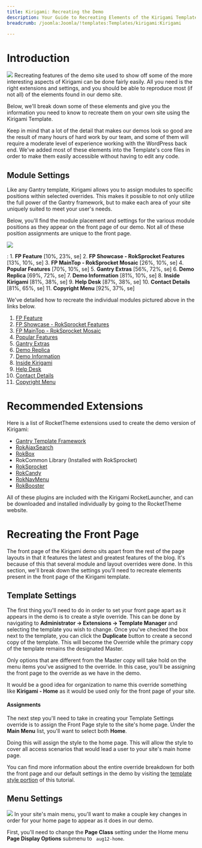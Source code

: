 ```yaml
---
title: Kirigami: Recreating the Demo
description: Your Guide to Recreating Elements of the Kirigami Template for Joomla
breadcrumb: /joomla:Joomla/!templates:Templates/kirigami:Kirigami

---
```


Introduction
=====
![][kirigami2]
Recreating features of the demo site used to show off some of the more interesting aspects of Kirigami can be done fairly easily. All you need is the right extensions and settings, and you should be able to reproduce most (if not all) of the elements found in our demo site. 

Below, we'll break down some of these elements and give you the information you need to know to recreate them on your own site using the Kirigami Template.

Keep in mind that a lot of the detail that makes our demos look so good are the result of many hours of hard work by our team, and some of them will require a moderate level of experience working with the WordPress back end. We've added most of these elements into the Template's core files in order to make them easily accessible without having to edit any code.

Module Settings
-----
Like any Gantry template, Kirigami allows you to assign modules to specific positions within selected overrides. This makes it possible to not only utilize the full power of the Gantry framework, but to make each area of your site uniquely suited to meet your user's needs.

Below, you'll find the module placement and settings for the various module positions as they appear on the front page of our demo. Not all of these position assignments are unique to the front page.

![][Kirigami]

:   1. **FP Feature**  [10%, 23%, se]
    2. **FP Showcase - RokSprocket Features**  [13%, 10%, se]
    3. **FP MainTop - RokSprocket Mosaic**  [26%, 10%, se]
    4. **Popular Features**  [70%, 10%, se]
    5. **Gantry Extras**  [56%, 72%, se]
    6. **Demo Replica**  [69%, 72%, se]
    7. **Demo Information**  [81%, 10%, se]
    8. **Inside Kirigami**  [81%, 38%, se]
    9. **Help Desk**  [87%, 38%, se]
    10. **Contact Details**  [81%, 65%, se]
    11. **Copyright Menu**  [92%, 37%, se]

We've detailed how to recreate the individual modules pictured above in the links below.

1. [FP Feature][module1]
2. [FP Showcase - RokSprocket Features][module2]
3. [FP MainTop - RokSprocket Mosaic][module3]
4. [Popular Features][module4]
5. [Gantry Extras][module5]
6. [Demo Replica][module6]
7. [Demo Information][module7]
8. [Inside Kirigami][module8]
9. [Help Desk][module9]
10. [Contact Details][module10]
11. [Copyright Menu][module11]

Recommended Extensions
=====
Here is a list of RocketTheme extensions used to create the demo version of Kirigami:

* [Gantry Template Framework][gantry]
* [RokAjaxSearch][rokajaxsearch]
* [RokBox][rokbox]
* RokCommon Library (Installed with RokSprocket)
* [RokSprocket][roksprocket]
* [RokCandy][rokcandy]
* [RokNavMenu][roknavmenu]
* [RokBooster][rokbooster]

All of these plugins are included with the Kirigami RocketLauncher, and can be downloaded and installed individually by going to the RocketTheme website.

Recreating the Front Page
=====
The front page of the Kirigami demo sits apart from the rest of the page layouts in that it features the latest and greatest features of the blog. It's because of this that several module and layout overrides were done. In this section, we'll break down the settings you'll need to recreate elements present in the front page of the Kirigami template.

Template Settings
-----
The first thing you'll need to do in order to set your front page apart as it appears in the demo is to create a style override. This can be done by navigating to **Administrator -> Extensions -> Template Manager** and selecting the template you wish to change.  Once you've checked the box next to the template, you can click the **Duplicate** button to create a second copy of the template. This will become the Override while the primary copy of the template remains the designated Master.

Only options that are different from the Master copy will take hold on the menu items you've assigned to the override. In this case, you'll be assigning the front page to the override as we have in the demo.

It would be a good idea for organization to name this override something like **Kirigami - Home** as it would be used only for the front page of your site.

#### Assignments
The next step you'll need to take in creating your Template Settings override is to assign the Front Page style to the site's home page. Under the **Main Menu** list, you'll want to select both **Home**.

Doing this will assign the style to the home page. This will allow the style to cover all access scenarios that would lead a user to your site's main home page.

You can find more information about the entire override breakdown for both the front page and our default settings in the demo by visiting the [template style portion][demooverride] of this tutorial.

Menu Settings
-----
![][mainmenu]
In your site's main menu, you'll want to make a couple key changes in order for your home page to appear as it does in our demo.

First, you'll need to change the **Page Class** setting under the Home menu **Page Display Options** submenu to ` aug12-home`.

[gantry]: http://gantry-framework.org/download
[rokajaxsearch]: http://www.rockettheme.com/extensions-joomla/rokajaxsearch
[rokbox]: http://www.rockettheme.com/extensions-joomla/rokbox
[roksprocket]: http://www.rockettheme.com/extensions-joomla/roksprocket
[kirigami]: assets/kirigami.jpeg
[kirigami2]: assets/kirigami2.jpeg
[demooverride]: demo_override.md
[roknavmenu]: http://www.rockettheme.com/extensions-joomla/roknavmenu
[rokbooster]: http://www.rockettheme.com/extensions-joomla/rokbooster
[rokcandy]: http://www.rockettheme.com/extensions-joomla/rokcandy
[module1]: demo_module_1.md
[module2]: demo_module_2.md
[module3]: demo_module_3.md
[module4]: demo_module_4.md
[module5]: demo_module_5.md
[module6]: demo_module_6.md
[module7]: demo_module_7.md
[module8]: demo_module_8.md
[module9]: demo_module_9.md
[module10]: demo_module_10.md
[module11]: demo_module_11.md
[mainmenu]: assets/menu_1.jpg
[icons]: http://fortawesome.github.io/Font-Awesome/icons/
